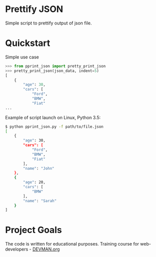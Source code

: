 
# Prettify JSON  
  
Simple script to prettify output of json file.   
  
# Quickstart  
  Simple use case
```python
>>> from pprint_json import pretty_print_json
>>> pretty_print_json(json_data, indent=5)
[
    {
        "age": 30,
        "cars": [
            "Ford",
            "BMW",
            "Fiat"
...
```
  
Example of script launch on Linux, Python 3.5:  
  
```bash  
$ python pprint_json.py -f path/to/file.json  
[
    {
        "age": 30,
        "cars": [
            "Ford",
            "BMW",
            "Fiat"
        ],
        "name": "John"
    },
    {
        "age": 20,
        "cars": [
            "BMW"
        ],
        "name": "Sarah"
    }
] 
```  
  
# Project Goals  
  
The code is written for educational purposes. Training course for web-developers - [DEVMAN.org](https://devman.org)